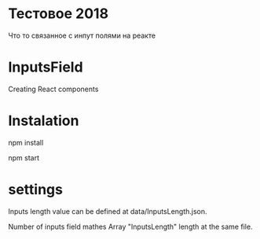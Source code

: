# Тестовое 2018
Что то связанное с инпут полями на реакте

# InputsField
Creating React components

# Instalation
npm install

npm start

# settings 
Inputs length value can be defined at data/InputsLength.json.

Number of inputs field mathes Array "InputsLength" length at the same file.
